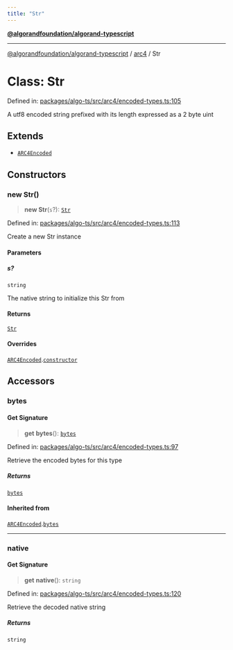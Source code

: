 ```yaml
---
title: "Str"
---
```


[**@algorandfoundation/algorand-typescript**](../../README.md)

***

[@algorandfoundation/algorand-typescript](../../README.md) / [arc4](../README.md) / Str

# Class: Str

Defined in: [packages/algo-ts/src/arc4/encoded-types.ts:105](https://github.com/algorandfoundation/puya-ts/blob/main/packages/algo-ts/src/arc4/encoded-types.ts#L105)

A utf8 encoded string prefixed with its length expressed as a 2 byte uint

## Extends

- [`ARC4Encoded`](ARC4Encoded.md)

## Constructors

### new Str()

> **new Str**(`s`?): [`Str`](Str.md)

Defined in: [packages/algo-ts/src/arc4/encoded-types.ts:113](https://github.com/algorandfoundation/puya-ts/blob/main/packages/algo-ts/src/arc4/encoded-types.ts#L113)

Create a new Str instance

#### Parameters

##### s?

`string`

The native string to initialize this Str from

#### Returns

[`Str`](Str.md)

#### Overrides

[`ARC4Encoded`](ARC4Encoded.md).[`constructor`](ARC4Encoded.md#constructors)

## Accessors

### bytes

#### Get Signature

> **get** **bytes**(): [`bytes`](../../index/type-aliases/bytes.md)

Defined in: [packages/algo-ts/src/arc4/encoded-types.ts:97](https://github.com/algorandfoundation/puya-ts/blob/main/packages/algo-ts/src/arc4/encoded-types.ts#L97)

Retrieve the encoded bytes for this type

##### Returns

[`bytes`](../../index/type-aliases/bytes.md)

#### Inherited from

[`ARC4Encoded`](ARC4Encoded.md).[`bytes`](ARC4Encoded.md#bytes)

***

### native

#### Get Signature

> **get** **native**(): `string`

Defined in: [packages/algo-ts/src/arc4/encoded-types.ts:120](https://github.com/algorandfoundation/puya-ts/blob/main/packages/algo-ts/src/arc4/encoded-types.ts#L120)

Retrieve the decoded native string

##### Returns

`string`
